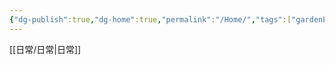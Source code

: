 ```yaml
---
{"dg-publish":true,"dg-home":true,"permalink":"/Home/","tags":["gardenEntry"],"dgPassFrontmatter":true}
---
```


[[日常/日常\|日常]]
